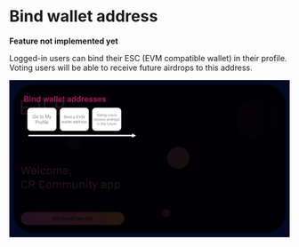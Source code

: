 # Bind wallet address

**Feature not implemented yet**

Logged-in users can bind their ESC (EVM compatible wallet) in their profile. Voting users will be able to receive future airdrops to this address.

![](<.gitbook/assets/Flow - Bind wallet.png>)
